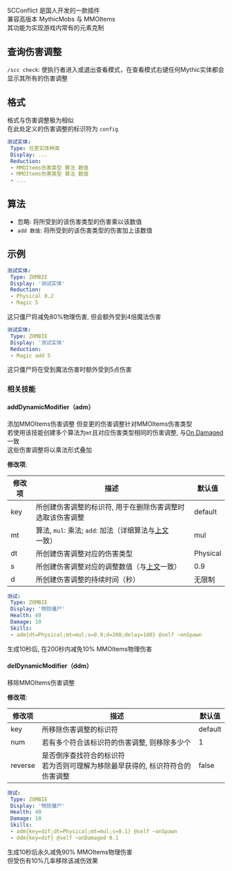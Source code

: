 ##

SCConflict 是国人开发的一款插件  
兼容高版本 MythicMobs 与 MMOItems  
其功能为实现游戏内常有的元素克制

查询伤害调整
---

`/scc check`: 使执行者进入或退出查看模式，在查看模式右键任何Mythic实体都会显示其所有的伤害调整

格式
---

格式与伤害调整极为相似  
在此处定义的伤害调整的标识符为 `config`
```yaml
测试实体:
 Type: 任意实体种类
 Display: ...
 Reduction:
 - MMOItems伤害类型 算法 数值
 - MMOItems伤害类型 算法 数值
 - ...
```

算法
---

* 忽略: 将所受到的该伤害类型的伤害乘以该数值
* `add 数值`: 将所受到的该伤害类型的伤害加上该数值

示例
---

```yaml
测试实体:
 Type: ZOMBIE
 Display: '测试实体'
 Reduction:
 - Physical 0.2
 - Magic 5
```
这只僵尸将减免80%物理伤害, 但会额外受到4倍魔法伤害
```yaml
测试实体:
 Type: ZOMBIE
 Display: '测试实体'
 Reduction:
 - Magic add 5
```
这只僵尸将在受到魔法伤害时额外受到5点伤害

### 相关技能

#### addDynamicModifier（adm）

添加MMOItems伤害调整
但变更的伤害调整针对MMOItems伤害类型  
若使用该技能创建多个算法为`mt`且对应伤害类型相同的伤害调整, 与[On Damaged](/技能/列表/ondamaged)一致  
这些伤害调整将以乘法形式叠加

**修改项**:

| 修改项 | 描述 | 默认值 |
| - | - | - |
| key | 所创建伤害调整的标识符, 用于在删除伤害调整时选取该伤害调整 | default |
| mt | 算法, `mul`: 乘法; `add`: 加法（详细算法与[上文](/实体/MMOItems伤害调整#算法)一致） | mul |
| dt | 所创建伤害调整对应的伤害类型 | Physical |
| s | 所创建伤害调整对应的调整数值（与[上文](/实体/MMOItems伤害调整#算法)一致） | 0.9 |
| d | 所创建伤害调整的持续时间（秒） | 无限制 |

```yaml
测试:
 Type: ZOMBIE
 Display: '物防僵尸'
 Health: 40
 Damage: 10
 Skills:
 - adm{dt=Physical;mt=mul;s=0.9;d=200;delay=100} @self ~onSpawn
```
生成10秒后, 在200秒内减免10% MMOItems物理伤害


#### delDynamicModifier（ddm）

移除MMOItems伤害调整

**修改项**:

| 修改项 | 描述 | 默认值 |
| - | - | - |
| key | 所移除伤害调整的标识符 | default |
| num | 若有多个符合该标识符的伤害调整, 则移除多少个 | 1 |
| reverse | 是否倒序查找符合的标识符<br>若为否则可理解为移除最早获得的, 标识符符合的伤害调整 | false |

```yaml
测试:
 Type: ZOMBIE
 Display: '物防僵尸'
 Health: 40
 Damage: 10
 Skills:
 - adm{key=dzf;dt=Physical;mt=mul;s=0.1} @self ~onSpawn
 - ddm{key=dzf} @self ~onDamaged 0.1
 ```
生成10秒后永久减免90% MMOItems物理伤害  
但受伤有10%几率移除该减伤效果
